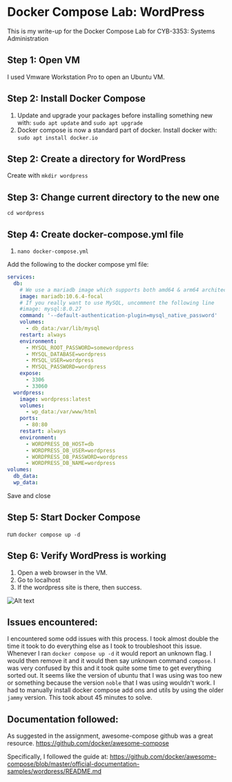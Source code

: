 # Docker Compose Lab: WordPress
This is my write-up for the Docker Compose Lab for CYB-3353: Systems Administration

## Step 1: Open VM
I used Vmware Workstation Pro to open an Ubuntu VM.

## Step 2: Install Docker Compose
1. Update and upgrade your packages before installing something new with:
```sudo apt update``` and ```sudo apt upgrade```
2. Docker compose is now a standard part of docker. Install docker with:
```sudo apt install docker.io```

## Step 2: Create a directory for WordPress
Create with
```mkdir wordpress```

## Step 3: Change current directory to the new one
```cd wordpress```

## Step 4: Create docker-compose.yml file
1. ```nano docker-compose.yml```  

Add the following to the docker compose yml file:  

```yaml
services:
  db:
    # We use a mariadb image which supports both amd64 & arm64 architecture
    image: mariadb:10.6.4-focal
    # If you really want to use MySQL, uncomment the following line
    #image: mysql:8.0.27
    command: '--default-authentication-plugin=mysql_native_password'
    volumes:
      - db_data:/var/lib/mysql
    restart: always
    environment:
      - MYSQL_ROOT_PASSWORD=somewordpress
      - MYSQL_DATABASE=wordpress
      - MYSQL_USER=wordpress
      - MYSQL_PASSWORD=wordpress
    expose:
      - 3306
      - 33060
  wordpress:
    image: wordpress:latest
    volumes:
      - wp_data:/var/www/html
    ports:
      - 80:80
    restart: always
    environment:
      - WORDPRESS_DB_HOST=db
      - WORDPRESS_DB_USER=wordpress
      - WORDPRESS_DB_PASSWORD=wordpress
      - WORDPRESS_DB_NAME=wordpress
volumes:
  db_data:
  wp_data:
  ```

Save and close

## Step 5: Start Docker Compose
run
```docker compose up -d```

## Step 6: Verify WordPress is working
1. Open a web browser in the VM.
2. Go to localhost
3. If the wordpress site is there, then success.   


![Alt text](images/docker-compose/wordpress.png "optional title")

## Issues encountered:
I encountered some odd issues with this process. I took almost double the time it took to do everything else as I took to troubleshoot this issue. Whenever I ran ```docker compose up -d``` it would report an unknown flag. I would then remove it and it would then say unknown command `compose`. I was very confused by this and it took quite some time to get everything sorted out. It seems like the version of ubuntu that I was using was too new or something because the version `noble` that I was using wouldn't work. I had to manually install docker compose add ons and utils by using the older `jammy` version. This took about 45 minutes to solve.

## Documentation followed:
As suggested in the assignment, awesome-compose github was a great resource. https://github.com/docker/awesome-compose

Specifically, I followed the guide at:
https://github.com/docker/awesome-compose/blob/master/official-documentation-samples/wordpress/README.md